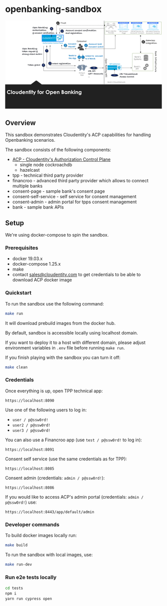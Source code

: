 # openbanking-sandbox

![alt Cool Sandbox diagram](https://raw.githubusercontent.com/cloudentity/openbanking-sandbox/master/docs/ob-sandbox-diagram.png)

## Overview

This sandbox demonstrates Cloudentity's ACP capabilities for handling Openbanking scenarios.

The sandbox consists of the following components:

* [ACP - Cloudentity's Authorization Control Plane](https://docs.authorization.cloudentity.com/)
  - single node cockroachdb
  - hazelcast
* tpp - technical third party provider
* financroo - advanced third party provider which allows to connect multiple banks
* consent-page - sample bank's consent page
* consent-self-service - self service for consent management
* consent-admin - admin portal for tpps consent management
* bank - sample bank APIs

## Setup

We're using docker-compose to spin the sandbox.

### Prerequisites

* docker 19.03.x
* docker-compose 1.25.x
* make
* contact sales@cloudentity.com to get credentials to be able to download ACP docker image

### Quickstart

To run the sandbox use the following command:

```sh
make run
```

It will download prebuild images from the docker hub.

By default, sandbox is accessible locally using localhost domain.

If you want to deploy it to a host with different domain,
please adjust environment variables in `.env` file before running `make run`.

If you finish playing with the sandbox you can turn it off:

``` sh
make clean
```

### Credentials

Once everything is up, open TPP technical app:

```
https://localhost:8090
```

Use one of the following users to log in:
- `user / p@ssw0rd! `
- `user2 / p@ssw0rd! `
- `user3 / p@ssw0rd! `

You can also use a Financroo app (use `test / p@ssw0rd!` to log in):

```
https://localhost:8091
```

Consent self service (use the same credentials as for TPP):

```
https://localhost:8085
```

Consent admin (credentials: `admin / p@ssw0rd!`):

```
https://localhost:8086
```

If you would like to access ACP's admin portal (credentials: `admin / p@ssw0rd!`) use:

```
https://localhost:8443/app/default/admin
```

### Developer commands

To build docker images locally run:

```sh
make build
```

To run the sandbox with local images, use:

```sh
make run-dev
```

### Run e2e tests locally

``` sh
cd tests
npm i
yarn run cypress open
```
